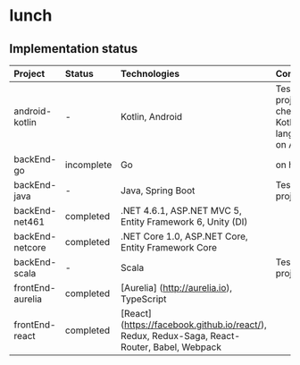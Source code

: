 # lunch

## Implementation status

|Project|Status|Technologies|Comments|
|:---|:---|:---|:---|
|android-kotlin|-|Kotlin, Android|Test project for checking Kotlin language on Android|
|backEnd-go|incomplete|Go|on hold|
|backEnd-java|-|Java, Spring Boot|Test project
|backEnd-net461|completed|.NET 4.6.1, ASP.NET MVC 5, Entity Framework 6, Unity (DI)||
|backEnd-netcore|completed|.NET Core 1.0, ASP.NET Core, Entity Framework Core|
|backEnd-scala|-|Scala|Test project
|frontEnd-aurelia|completed|[Aurelia] (http://aurelia.io), TypeScript||
|frontEnd-react|completed|[React] (https://facebook.github.io/react/), Redux, Redux-Saga, React-Router, Babel, Webpack||
